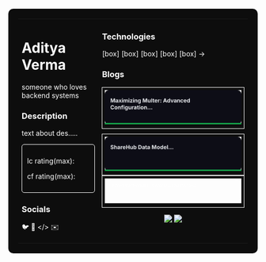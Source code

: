 <table style="width:100%; background-color:#0d0d0d; color:white; border-radius:10px; padding:20px;">
<tr>
  <!-- Left Column -->
  <td style="width:35%; vertical-align:top;">
    <h1 >Aditya Verma</h1>
    <p>someone who loves backend systems</p>
    <h3>Description</h3>
    <p>text about des.....</p>
    <div style="border:1px solid white; padding:10px; border-radius:5px;">
      <p>lc rating(max):</p>
      <p>cf rating(max):</p>
    </div>
    <h3>Socials</h3>
    <p>🐦 🔗 &lt;/&gt; ✉️</p>
  </td>

  <!-- Right Column -->
  <td style="width:65%; vertical-align:top;">
    <h3>Technologies</h3>
    <p>[box] [box] [box] [box] [box] →</p>
    <h3>Blogs</h3>

  <div style="border:1px solid white; padding:5px; margin-bottom:10px;">
    <a href="https://adityabverma.hashnode.dev/">
      <img src="https://raw.githubusercontent.com/AdityaBVerma/AdityaBVerma/main/blog-card1.svg" alt="Latest Blog 1" />
    </a>
  </div>

  <div style="border:1px solid white; padding:5px;">
    <a href="https://adityabverma.hashnode.dev/">
      <img src="https://raw.githubusercontent.com/AdityaBVerma/AdityaBVerma/main/blog-card2.svg" alt="Latest Blog 2" />
    </a>
  </div>
  <div style="border:1px solid white; padding:5px;">
    <a href="https://adityabverma.hashnode.dev/">
      <img src="https://raw.githubusercontent.com/AdityaBVerma/AdityaBVerma/main/blog-card3.svg" alt="Latest Blog 3" />
    </a>
  </div>


  <table style="width:100%; margin-top:10px;">
      <tr>
        <p align="center">
  <img src="https://github-readme-stats.vercel.app/api/top-langs/?username=AdityaBVerma&layout=compact" width="35%">
  <a href="https://spotify-github-profile.kittinanx.com/api/view?uid=3145dshnwjrguj4bhbgbm6owzf4q&redirect=true">
    <img src="https://spotify-github-profile.kittinanx.com/api/view?uid=3145dshnwjrguj4bhbgbm6owzf4q&cover_image=true&theme=natemoo-re&show_offline=false&background_color=121212&interchange=true&bar_color=53b14f&bar_color_cover=false" width="55%">
  </a>
</p>
      </tr>
    </table>
  </td>
</tr>
</table>
